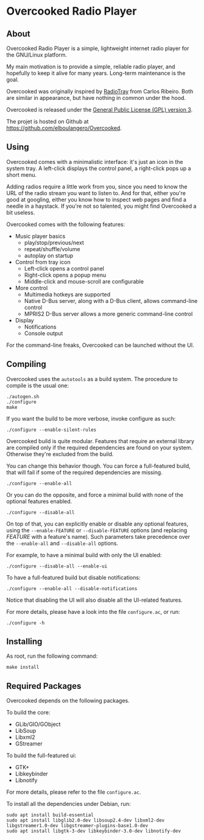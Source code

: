 Overcooked Radio Player
=======================



About
-----

Overcooked Radio Player is a simple, lightweight internet radio player for the
GNU/Linux platform.

My main motivation is to provide a simple, reliable radio player, and hopefully
to keep it alive for many years. Long-term maintenance is the goal.

Overcooked was originally inspired by [RadioTray](http://radiotray.sourceforge.net/)
from Carlos Ribeiro. Both are similar in appearance, but have nothing in common
under the hood.

Overcooked is released under the [General Public License (GPL) version 3](LICENSE).

The projet is hosted on Github at <https://github.com/elboulangero/Overcooked>.



Using
-----

Overcooked comes with a minimalistic interface: it's just an icon in the system tray.
A left-click displays the control panel, a right-click pops up a short menu.

Adding radios require a little work from you, since you need to know the URL of
the radio stream you want to listen to. And for that, either you're good at 
googling, either you know how to inspect web pages and find a needle in a
haystack. If you're not so talented, you might find Overcooked a bit useless.

Overcooked comes with the following features:
- Music player basics
  - play/stop/previous/next
  - repeat/shuffle/volume
  - autoplay on startup
- Control from tray icon
  - Left-click opens a control panel
  - Right-click opens a popup menu
  - Middle-click and mouse-scroll are configurable
- More control
  - Multimedia hotkeys are supported
  - Native D-Bus server, along with a D-Bus client, allows command-line control
  - MPRIS2 D-Bus server allows a more generic command-line control
- Display
  - Notifications
  - Console output

For the command-line freaks, Overcooked can be launched without the UI.



Compiling
---------

Overcooked uses the `autotools` as a build system.
The procedure to compile is the usual one:

	./autogen.sh
	./configure
	make

If you want the build to be more verbose, invoke configure as such:

	./configure --enable-silent-rules

Overcooked build is quite modular. Features that require an external library
are compiled only if the required dependencies are found on your system.
Otherwise they're excluded from the build.

You can change this behavior though. You can force a full-featured build, that
will fail if some of the required dependencies are missing.

	./configure --enable-all

Or you can do the opposite, and force a minimal build with none of the optional
features enabled.

	./configure --disable-all

On top of that, you can explicitly enable or disable any optional features,
using the `--enable-FEATURE` or `--disable-FEATURE` options (and replacing
*FEATURE* with a feature's name). Such parameters take precedence over the
`--enable-all` and `--disable-all` options.

For example, to have a minimal build with only the UI enabled:

	./configure --disable-all --enable-ui

To have a full-featured build but disable notifications:

	./configure --enable-all --disable-notifications

Notice that disabling the UI will also disable all the UI-related features.

For more details, please have a look into the file `configure.ac`, or run:

	./configure -h



Installing
----------

As root, run the following command:

	make install



Required Packages
-----------------

Overcooked depends on the following packages.

To build the core:

- GLib/GIO/GObject
- LibSoup
- Libxml2
- GStreamer

To build the full-featured ui:

- GTK+
- Libkeybinder
- Libnotify

For more details, please refer to the file `configure.ac`.

To install all the dependencies under Debian, run:

	sudo apt install build-essential
	sudo apt install libglib2.0-dev libsoup2.4-dev libxml2-dev libgstreamer1.0-dev libgstreamer-plugins-base1.0-dev
	sudo apt install libgtk-3-dev libkeybinder-3.0-dev libnotify-dev

